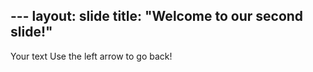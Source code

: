 --- layout: slide 
title: "Welcome to our second slide!"
--- 
Your text 
Use the left arrow to go back!
